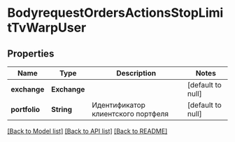 # BodyrequestOrdersActionsStopLimitTvWarpUser

## Properties
Name | Type | Description | Notes
------------ | ------------- | ------------- | -------------
**exchange** | **Exchange** |  | [default to null]
**portfolio** | **String** | Идентификатор клиентского портфеля | [default to null]

[[Back to Model list]](../README.md#documentation-for-models) [[Back to API list]](../README.md#documentation-for-api-endpoints) [[Back to README]](../README.md)

